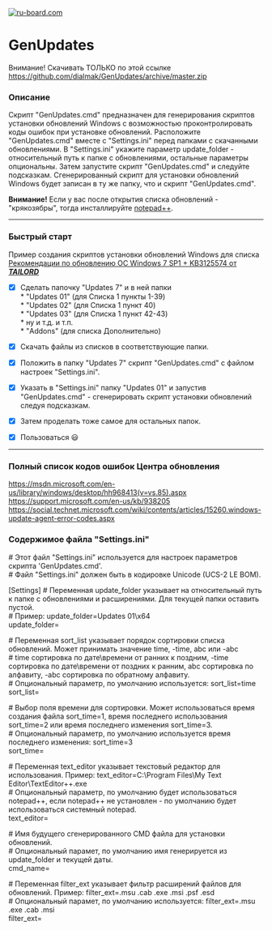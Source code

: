 [![ru-board.com](http://i.piccy.info/i9/cc66ead96da77910881990ceb35dcaac/1477414632/13196/1081034/ru_board.png)](http://forum.ru-board.com/topic.cgi?forum=62&bm=1&topic=30273&start=560#lt)       
 
# GenUpdates  

Внимание! Скачивать ТОЛЬКО по этой ссылке https://github.com/dialmak/GenUpdates/archive/master.zip

###  Описание

Скрипт "GenUpdates.cmd" предназначен для генерирования скриптов установки обновлений Windows с возможностью проконтролировать коды ошибок при установке обновлений.
Расположите "GenUpdates.cmd" вместе с "Settings.ini" перед папками с скачанными обновлениями. 
В "Settings.ini" укажите параметр update_folder - относительный путь к папке с обновлениями, остальные параметры опциональны.
Затем запустите скрипт "GenUpdates.cmd" и следуйте подсказкам. Сгенерированный скрипт для установки обновлений Windows будет записан в ту же папку, что и скрипт "GenUpdates.cmd".

**Внимание!** Если у вас после открытия списка обновлений - "крякозябры", тогда инсталлируйте [notepad++](https://notepad-plus-plus.org/download/).
<hr>

###  Быстрый старт

Пример создания скриптов установки обновлений Windows для списка [Рекомендации по обновлению ОС Windows 7 SP1 + KB3125574 от ***TAILORD***](http://forum.ru-board.com/topic.cgi?forum=62&topic=30273&start=18&limit=1&m=1#1)

- [x] Сделать папочку "Updates 7" и в ней папки   
      * "Updates 01" (для Списка 1 пункты 1-39)    
      * "Updates 02" (для Списка 1 пункт 40)     
      * "Updates 03" (для Списка 1 пункт 42-43)    
      *  ну и т.д. и т.п.     
      * "Addons" (для списка Дополнительно)    
       
- [x] Скачать файлы из списков в соответствующие папки.
- [x] Положить в папку "Updates 7" скрипт "GenUpdates.cmd" с файлом настроек "Settings.ini".
- [x] Указать в "Settings.ini" папку "Updates 01" и запустив "GenUpdates.cmd" - сгенерировать скрипт установки обновлений следуя подсказкам.
- [x] Затем проделать тоже самое для остальных папок.
- [x] Пользоваться  :smiley:

<hr>

###  Полный список кодов ошибок Центра обновления

<https://msdn.microsoft.com/en-us/library/windows/desktop/hh968413(v=vs.85).aspx>   
<https://support.microsoft.com/en-us/kb/938205>   
<https://social.technet.microsoft.com/wiki/contents/articles/15260.windows-update-agent-error-codes.aspx>  

###   Содержимое файла "Settings.ini"   

\# Этот файл "Settings.ini" используется для настроек параметров скрипта 'GenUpdates.cmd'.    
\# Файл "Settings.ini" должен быть в кодировке Unicode (UCS-2 LE BOM).   

[Settings]
\# Переменная update_folder указывает на относительный путь к папке с обновлениями и расширениями. Для текущей папки оставить пустой.   
\# Пример: update_folder=Updates 01\x64   
update_folder=  
   
\# Переменная sort_list указывает порядок сортировки списка обновлений. Может принимать значение time, -time, abc или -abc   
\# time сортировка по дате\времени от ранних к поздним, -time сортировка по дате\времени от поздних к ранним, abc сортировка по алфавиту, -abc cортировка по обратному алфавиту.     
\# Опциональный параметр, по умолчанию используется: sort_list=time   
sort_list=   
    
\# Выбор поля времени для сортировки. Может использоваться время создания файла sort_time=1, время последнего использования sort_time=2 или время последнего изменения sort_time=3.    
\# Опциональный параметр, по умолчанию используется время последнего изменения: sort_time=3   
sort_time=   
   
\# Переменная text_editor указывает текстовый редактор для использования. Пример: text_editor=C:\Program Files\My Text Editor\TextEditor++.exe   
\# Опциональный параметр, по умолчанию будет использоваться notepad++, если notepad++ не установлен - по умолчанию будет использоваться системный notepad.   
text_editor=   
   
\# Имя будущего сгенерированного CMD файла для установки обновлений.     
\# Опциональный парамет, по умолчанию имя генерируется из update_folder и текущей даты.   
cmd_name=   
   
\# Переменная filter_ext указывает фильтр расширений файлов для обновлений. Пример: filter_ext=.msu .cab .exe .msi .psf .esd    
\# Опциональный парамет, по умолчанию используется: filter_ext=.msu .exe .cab .msi    
filter_ext=   
    


